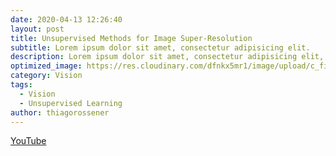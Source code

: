 ```yaml
---
date: 2020-04-13 12:26:40
layout: post
title: Unsupervised Methods for Image Super-Resolution
subtitle: Lorem ipsum dolor sit amet, consectetur adipisicing elit.
description: Lorem ipsum dolor sit amet, consectetur adipisicing elit, sed do eiusmod tempor incididunt ut labore et dolore magna aliqua.
optimized_image: https://res.cloudinary.com/dfnkx5mr1/image/upload/c_fit,h_200,q_100,w_380/v1602308423/post_img/Screenshot-from-2019-08-30-22-56-05_kmhbwi.png
category: Vision
tags:
  - Vision
  - Unsupervised Learning
author: thiagorossener
---
```

[YouTube](https://youtu.be/mIFSPXRjZqs)